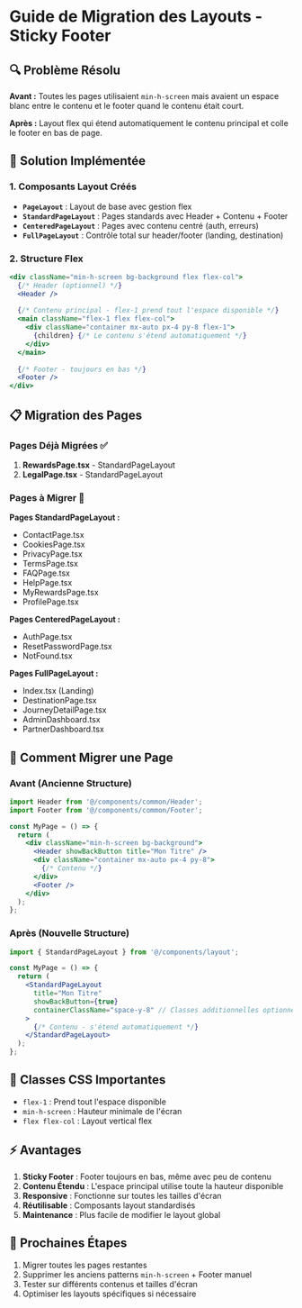 # Guide de Migration des Layouts - Sticky Footer

## 🔍 Problème Résolu

**Avant :** Toutes les pages utilisaient `min-h-screen` mais avaient un espace blanc entre le contenu et le footer quand le contenu était court.

**Après :** Layout flex qui étend automatiquement le contenu principal et colle le footer en bas de page.

## 🎯 Solution Implémentée

### 1. Composants Layout Créés

- **`PageLayout`** : Layout de base avec gestion flex
- **`StandardPageLayout`** : Pages standards avec Header + Contenu + Footer
- **`CenteredPageLayout`** : Pages avec contenu centré (auth, erreurs)
- **`FullPageLayout`** : Contrôle total sur header/footer (landing, destination)

### 2. Structure Flex

```jsx
<div className="min-h-screen bg-background flex flex-col">
  {/* Header (optionnel) */}
  <Header />
  
  {/* Contenu principal - flex-1 prend tout l'espace disponible */}
  <main className="flex-1 flex flex-col">
    <div className="container mx-auto px-4 py-8 flex-1">
      {children} {/* Le contenu s'étend automatiquement */}
    </div>
  </main>
  
  {/* Footer - toujours en bas */}
  <Footer />
</div>
```

## 📋 Migration des Pages

### Pages Déjà Migrées ✅

1. **RewardsPage.tsx** - StandardPageLayout
2. **LegalPage.tsx** - StandardPageLayout

### Pages à Migrer 🔄

**Pages StandardPageLayout :**
- ContactPage.tsx
- CookiesPage.tsx
- PrivacyPage.tsx
- TermsPage.tsx
- FAQPage.tsx
- HelpPage.tsx
- MyRewardsPage.tsx
- ProfilePage.tsx

**Pages CenteredPageLayout :**
- AuthPage.tsx
- ResetPasswordPage.tsx
- NotFound.tsx

**Pages FullPageLayout :**
- Index.tsx (Landing)
- DestinationPage.tsx
- JourneyDetailPage.tsx
- AdminDashboard.tsx
- PartnerDashboard.tsx

## 🔧 Comment Migrer une Page

### Avant (Ancienne Structure)
```jsx
import Header from '@/components/common/Header';
import Footer from '@/components/common/Footer';

const MyPage = () => {
  return (
    <div className="min-h-screen bg-background">
      <Header showBackButton title="Mon Titre" />
      <div className="container mx-auto px-4 py-8">
        {/* Contenu */}
      </div>
      <Footer />
    </div>
  );
};
```

### Après (Nouvelle Structure)
```jsx
import { StandardPageLayout } from '@/components/layout';

const MyPage = () => {
  return (
    <StandardPageLayout
      title="Mon Titre"
      showBackButton={true}
      containerClassName="space-y-8" // Classes additionnelles optionnelles
    >
      {/* Contenu - s'étend automatiquement */}
    </StandardPageLayout>
  );
};
```

## 🎨 Classes CSS Importantes

- `flex-1` : Prend tout l'espace disponible
- `min-h-screen` : Hauteur minimale de l'écran
- `flex flex-col` : Layout vertical flex

## ⚡ Avantages

1. **Sticky Footer** : Footer toujours en bas, même avec peu de contenu
2. **Contenu Étendu** : L'espace principal utilise toute la hauteur disponible
3. **Responsive** : Fonctionne sur toutes les tailles d'écran
4. **Réutilisable** : Composants layout standardisés
5. **Maintenance** : Plus facile de modifier le layout global

## 🚀 Prochaines Étapes

1. Migrer toutes les pages restantes
2. Supprimer les anciens patterns `min-h-screen` + Footer manuel
3. Tester sur différents contenus et tailles d'écran
4. Optimiser les layouts spécifiques si nécessaire